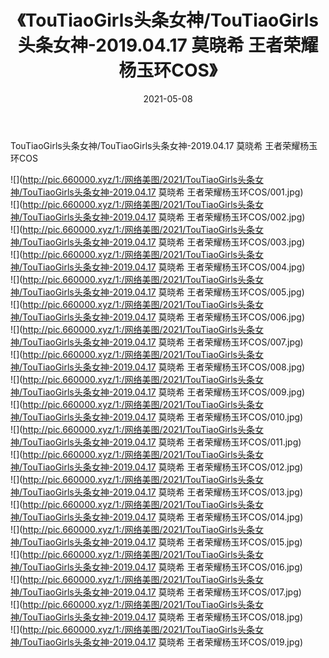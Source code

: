 ﻿---
layout: post
title:  《TouTiaoGirls头条女神/TouTiaoGirls头条女神-2019.04.17 莫晓希 王者荣耀杨玉环COS》
date:   2021-05-08
img: http://pic.660000.xyz/1:/网络美图/2021/TouTiaoGirls头条女神/TouTiaoGirls头条女神-2019.04.17 莫晓希 王者荣耀杨玉环COS/000.jpg
categories: [美女, 清纯, 唯美]
---

TouTiaoGirls头条女神/TouTiaoGirls头条女神-2019.04.17 莫晓希 王者荣耀杨玉环COS

 ![](http://pic.660000.xyz/1:/网络美图/2021/TouTiaoGirls头条女神/TouTiaoGirls头条女神-2019.04.17 莫晓希 王者荣耀杨玉环COS/001.jpg) <br>![](http://pic.660000.xyz/1:/网络美图/2021/TouTiaoGirls头条女神/TouTiaoGirls头条女神-2019.04.17 莫晓希 王者荣耀杨玉环COS/002.jpg) <br>![](http://pic.660000.xyz/1:/网络美图/2021/TouTiaoGirls头条女神/TouTiaoGirls头条女神-2019.04.17 莫晓希 王者荣耀杨玉环COS/003.jpg) <br>![](http://pic.660000.xyz/1:/网络美图/2021/TouTiaoGirls头条女神/TouTiaoGirls头条女神-2019.04.17 莫晓希 王者荣耀杨玉环COS/004.jpg) <br>![](http://pic.660000.xyz/1:/网络美图/2021/TouTiaoGirls头条女神/TouTiaoGirls头条女神-2019.04.17 莫晓希 王者荣耀杨玉环COS/005.jpg) <br>![](http://pic.660000.xyz/1:/网络美图/2021/TouTiaoGirls头条女神/TouTiaoGirls头条女神-2019.04.17 莫晓希 王者荣耀杨玉环COS/006.jpg) <br>![](http://pic.660000.xyz/1:/网络美图/2021/TouTiaoGirls头条女神/TouTiaoGirls头条女神-2019.04.17 莫晓希 王者荣耀杨玉环COS/007.jpg) <br>![](http://pic.660000.xyz/1:/网络美图/2021/TouTiaoGirls头条女神/TouTiaoGirls头条女神-2019.04.17 莫晓希 王者荣耀杨玉环COS/008.jpg) <br>![](http://pic.660000.xyz/1:/网络美图/2021/TouTiaoGirls头条女神/TouTiaoGirls头条女神-2019.04.17 莫晓希 王者荣耀杨玉环COS/009.jpg) <br>![](http://pic.660000.xyz/1:/网络美图/2021/TouTiaoGirls头条女神/TouTiaoGirls头条女神-2019.04.17 莫晓希 王者荣耀杨玉环COS/010.jpg) <br>![](http://pic.660000.xyz/1:/网络美图/2021/TouTiaoGirls头条女神/TouTiaoGirls头条女神-2019.04.17 莫晓希 王者荣耀杨玉环COS/011.jpg) <br>![](http://pic.660000.xyz/1:/网络美图/2021/TouTiaoGirls头条女神/TouTiaoGirls头条女神-2019.04.17 莫晓希 王者荣耀杨玉环COS/012.jpg) <br>![](http://pic.660000.xyz/1:/网络美图/2021/TouTiaoGirls头条女神/TouTiaoGirls头条女神-2019.04.17 莫晓希 王者荣耀杨玉环COS/013.jpg) <br>![](http://pic.660000.xyz/1:/网络美图/2021/TouTiaoGirls头条女神/TouTiaoGirls头条女神-2019.04.17 莫晓希 王者荣耀杨玉环COS/014.jpg) <br>![](http://pic.660000.xyz/1:/网络美图/2021/TouTiaoGirls头条女神/TouTiaoGirls头条女神-2019.04.17 莫晓希 王者荣耀杨玉环COS/015.jpg) <br>![](http://pic.660000.xyz/1:/网络美图/2021/TouTiaoGirls头条女神/TouTiaoGirls头条女神-2019.04.17 莫晓希 王者荣耀杨玉环COS/016.jpg) <br>![](http://pic.660000.xyz/1:/网络美图/2021/TouTiaoGirls头条女神/TouTiaoGirls头条女神-2019.04.17 莫晓希 王者荣耀杨玉环COS/017.jpg) <br>![](http://pic.660000.xyz/1:/网络美图/2021/TouTiaoGirls头条女神/TouTiaoGirls头条女神-2019.04.17 莫晓希 王者荣耀杨玉环COS/018.jpg) <br>![](http://pic.660000.xyz/1:/网络美图/2021/TouTiaoGirls头条女神/TouTiaoGirls头条女神-2019.04.17 莫晓希 王者荣耀杨玉环COS/019.jpg) <br>